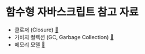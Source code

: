 # 함수형 자바스크립트 참고 자료

- 클로저 (Closure) [:link:](closure/README.md)
- 가비지 컬렉션 (GC, Garbage Collection) [:link:](garbageCollection/README.md)
- 메모리 모델 [:link:](memoryModel/README.md)
